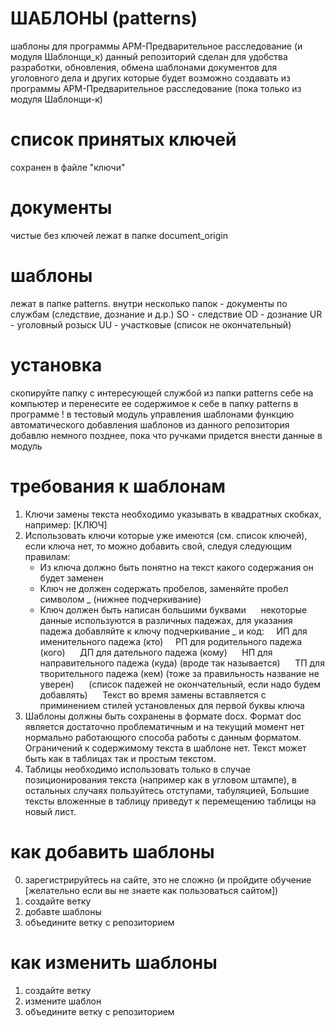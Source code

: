 # ШАБЛОНЫ (patterns)
шаблоны для программы АРМ-Предварительное расследование (и модуля Шаблонщи_к)
данный репозиторий сделан для удобства разработки, обновления, обмена шаблонами документов для уголовного дела и других которые будет возможно создавать из программы АРМ-Предварительное расследование (пока только из модуля Шаблонщи-к)

# список принятых ключей
сохранен в файле "ключи"

# документы 
чистые без ключей лежат в папке document_origin

# шаблоны
лежат в папке patterns. 
внутри несколько папок - документы по службам (следствие, дознание и д.р.)
SO - следствие
OD - дознание 
UR - уголовный розыск
UU - участковые
(список не окончательный)

# установка
скопируйте папку с интересующей службой из папки patterns себе на компьютер и перенесите ее содержимое к себе в папку patterns в программе
! в тестовый модуль управления шаблонами функцию автоматического добавления шаблонов из данного репозитория 
  добавлю немного позднее, пока что ручками придется внести данные в модуль

# требования к шаблонам
1. Ключи замены текста необходимо указывать в квадратных скобках, например: [КЛЮЧ] 
2. Использовать ключи которые уже имеются (см. список ключей), если ключа нет,
    то можно добавить свой, следуя следующим правилам:
      - Из ключа должно быть понятно на текст какого содержания он будет заменен
      - Ключ не должен содержать пробелов, заменяйте пробел символом _ (нижнее подчеркивание)
      - Ключ должен быть написан большими буквами
      некоторые данные используются в различных падежах, для указания падежа добавляйте к ключу подчеркивание _ и код: 
      ИП для именительного падежа (кто)
      РП для родительного падежа (кого)
      ДП для дательного падежа (кому)
      НП для направительного падежа (куда) (вроде так называется)
      ТП для творительного падежа (кем) (тоже за правильность название не уверен)
      (список падежей не окончательный, если надо будем добавлять)
      Текст во время замены вставляется с приминением стилей установленых для первой буквы ключа
3. Шаблоны должны быть сохранены в формате docx. Формат doc является достаточно проблематичным и на текущий момент нет нормально работающюго способа работы с данным форматом. Ограничений к содержимому текста в шаблоне нет. Текст может быть как в таблицах так и простым текстом. 
4. Таблицы необходимо использовать только в случае позиционирования текста (например как в угловом штампе), в остальных случаях пользуйтесь отступами, табуляцией, Большие тексты вложенные в таблицу приведут к перемещению таблицы на новый лист. 

# как добавить шаблоны
0. зарегистрируйтесь на сайте, это не сложно (и пройдите обучение [желательно если вы не знаете как пользоваться сайтом])
1. создайте ветку
2. добавте шаблоны
3. объедините ветку с репозиторием 

# как изменить шаблоны
1. создайте ветку
2. измените шаблон
3. объедините ветку с репозиторием

